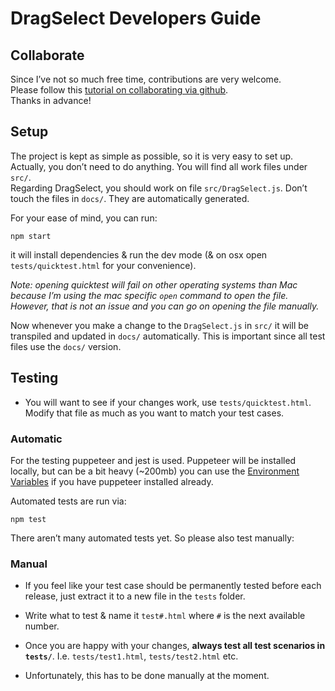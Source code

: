 # DragSelect Developers Guide

## Collaborate

Since I’ve not so much free time, contributions are very welcome.  
Please follow this [tutorial on collaborating via github](https://www.youtube.com/watch?time_continue=4&v=81uKcXZoQ2A).  
Thanks in advance!


## Setup

The project is kept as simple as possible, so it is very easy to set up.  
Actually, you don’t need to do anything. You will find all work files under `src/`.  
Regarding DragSelect, you should work on file `src/DragSelect.js`.
Don’t touch the files in `docs/`. They are automatically generated.

For your ease of mind, you can run:

```
npm start
```

it will install dependencies & run the dev mode (& on osx open `tests/quicktest.html` for your convenience).  

*Note: opening quicktest will fail on other operating systems than Mac because I’m using the mac specific `open` command to open the file. However, that is not an issue and you can go on opening the file manually.*

Now whenever you make a change to the `DragSelect.js` in `src/` it will be transpiled and updated in `docs/` automatically. This is important since all test files use the `docs/` version.


## Testing

- You will want to see if your changes work, use `tests/quicktest.html`. Modify that file as much as you want to match your test cases.  

### Automatic

For the testing puppeteer and jest is used. Puppeteer will be installed locally, but can be a bit heavy (~200mb) you can use the [Environment Variables](https://github.com/GoogleChrome/puppeteer/blob/master/docs/api.md#environment-variables) if you have puppeteer installed already.

Automated tests are run via:

```
npm test
```

There aren’t many automated tests yet. So please also test manually:

### Manual

- If you feel like your test case should be permanently tested before each release, just extract it to a new file in the `tests` folder.  

- Write what to test & name it `test#.html` where `#` is the next available number.  

- Once you are happy with your changes, **always test all test scenarios in `tests/`**. I.e. `tests/test1.html`,  `tests/test2.html` etc.  

- Unfortunately, this has to be done manually at the moment.  
